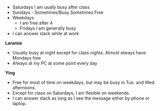 * Saturdays I am usally busy after class
* Sundays - Sometimes/Busy Sometimes Free
* Weekdays
    * I am free after 4
    * Fridays I am generally busy
* I can answer slack while at work


**Laramie**
* Usually busy at night except for class nights. Almost always have Mondays free 
* Always at my PC at some point every day 


**Ying**
* Free for most of time on weekdays, but may be busy in Tue. and Wed. afternoons.
* Except for class on Saturdays, I am flexible on weekends. 
* I can answer slack as long as I see the message either by phone or laptop.

